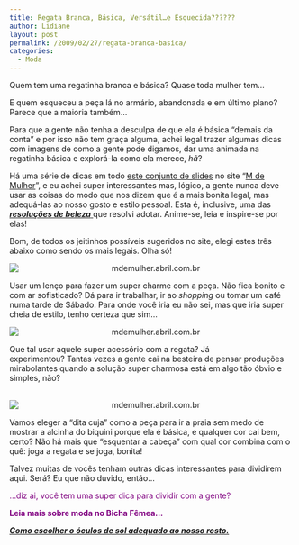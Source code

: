 ```yaml
---
title: Regata Branca, Básica, Versátil…e Esquecida??????
author: Lidiane
layout: post
permalink: /2009/02/27/regata-branca-basica/
categories:
  - Moda
---
```

Quem tem uma regatinha branca e básica? Quase toda mulher tem&#8230;

E quem esqueceu a peça lá no armário, abandonada e em último plano? Parece que a maioria também&#8230;

Para que a gente não tenha a desculpa de que ela é básica “demais da conta” e por isso não tem graça alguma, achei legal trazer algumas dicas com imagens de como a gente pode digamos, dar uma animada na regatinha básica e explorá-la como ela merece, _hã_?

Há uma série de dicas em todo <a href="http://mdemulher.abril.com.br/moda/reportagem/ta-na-moda/regata-branca-versatil-apelido-417817.shtml" target="_blank" rel="noopener noreferrer">este conjunto de slides</a> no site “<a href="http://mdemulher.abril.com.br/" target="_blank" rel="noopener noreferrer">M de Mulher</a>”, e eu achei super interessantes mas, lógico, a gente nunca deve usar as coisas do modo que nos dizem que é a mais bonita legal, mas adequá-las ao nosso gosto e estilo pessoal. Esta é, inclusive, uma das <a href="http://www.trololodemulher.com.br/2009/01/03/dica-beleza-saude/" target="_self"><strong><em>resoluções de beleza</em></strong> </a>que resolvi adotar. Anime-se, leia e inspire-se por elas!

Bom, de todos os jeitinhos possíveis sugeridos no site, elegi estes três abaixo como sendo os mais legais. Olha só!

<p style="text-align: center;">
  <img class="aligncenter" style="display: block; float: none; margin-left: auto; margin-right: auto;" title="mdemulher.abril.com.br" src="http://mdemulher.abril.com.br/imagem/moda/interna-slideshow/vm-487-moda-versatil9.jpg" alt="mdemulher.abril.com.br" />
</p>

Usar um lenço para fazer um super charme com a peça. Não fica bonito e com ar sofisticado? Dá para ir trabalhar, ir ao _shopping_ ou tomar um café numa tarde de Sábado. Para onde você iria eu não sei, mas que iria super cheia de estilo, tenho certeza que sim…

<p style="text-align: center;">
  <img class="aligncenter" style="display: block; float: none; margin-left: auto; margin-right: auto;" title="mdemulher.abril.com.br" src="http://mdemulher.abril.com.br/imagem/moda/interna-slideshow/vm-487-moda-versatil8.jpg" alt="mdemulher.abril.com.br" />
</p>

Que tal usar aquele super acessório com a regata? Já experimentou? Tantas vezes a gente cai na besteira de pensar produções mirabolantes quando a solução super charmosa está em algo tão óbvio e simples, não?

<p style="text-align: center;">
   <img class="aligncenter" style="display: block; float: none; margin-left: auto; margin-right: auto;" title="mdemulher.abril.com.br" src="http://mdemulher.abril.com.br/imagem/moda/interna-slideshow/vm-487-moda-versatil2.jpg" alt="mdemulher.abril.com.br" />
</p>

Vamos eleger a “dita cuja” como a peça para ir a praia sem medo de mostrar a alcinha do biquini porque ela é básica, e qualquer cor cai bem, certo? Não há mais que “esquentar a cabeça” com qual cor combina com o quê: joga a regata e se joga, bonita!

Talvez muitas de vocês tenham outras dicas interessantes para dividirem aqui. Será? Eu que não duvido, então…

<span style="color: #800080;">…diz ai, você tem uma super dica para dividir com a gente?</span>

<span style="color: #800080;"><strong>Leia mais sobre moda no Bicha Fêmea&#8230;</strong></span>

<span style="color: #800080;"><strong><em><a href="http://www.trololodemulher.com.br/2009/10/25/como-escolher-oculos-de-sol/" target="_self">Como escolher o óculos de sol adequado ao nosso rosto.</a></em></strong></span>